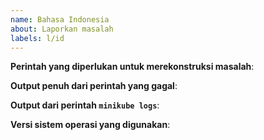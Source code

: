 ```yaml
---
name: Bahasa Indonesia
about: Laporkan masalah
labels: l/id
---
```

<!-- Gunakan template ini saat melaporkan masalah, dengan memberikan informasi sebanyak mungkin. Jika hal ini tidak dilakukan, respons terhadap laporan dapat menjadi tertunda. Terima kasih. -->

**Perintah yang diperlukan untuk merekonstruksi masalah**:

**Output penuh dari perintah yang gagal**:

**Output dari perintah `minikube logs`**:

**Versi sistem operasi yang digunakan**:
